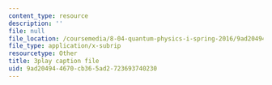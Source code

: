 ```yaml
---
content_type: resource
description: ''
file: null
file_location: /coursemedia/8-04-quantum-physics-i-spring-2016/9ad204944670cb365ad2723693740230_8CCFPgd_P1w.srt
file_type: application/x-subrip
resourcetype: Other
title: 3play caption file
uid: 9ad20494-4670-cb36-5ad2-723693740230
---
```


